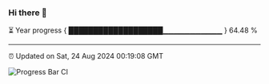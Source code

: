 ### Hi there 👋

⏳ Year progress { ███████████████████▁▁▁▁▁▁▁▁▁▁▁ } 64.48 %

---

⏰ Updated on Sat, 24 Aug 2024 00:19:08 GMT

![Progress Bar CI](https://github.com/liununu/liununu/workflows/Progress%20Bar%20CI/badge.svg)
